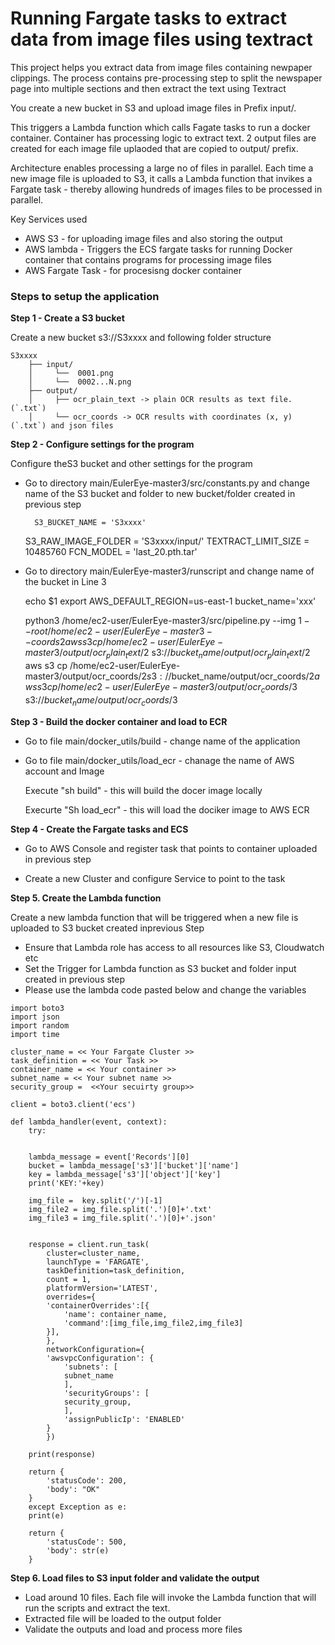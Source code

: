 # Running Fargate tasks to extract data from image files using textract

This project helps you extract data from image files containing newpaper clippings. The process contains pre-processing step to split the newspaper page into multiple sections and then extract the text using  Textract

You create a new bucket in S3 and upload image files in Prefix input/.

This triggers a Lambda function which calls Fagate tasks to run a docker container. Container has processing logic to extract text.
2 output files are created for each image file uplaoded that are copied to output/ prefix.

Architecture enables processing a large no of files in parallel. Each time a new image file is uploaded to S3, it calls a Lambda function that invikes a Fargate task - thereby allowing hundreds of images files to be processed in parallel.

Key Services used
- AWS S3 - for uploading image files and also storing the output
- AWS lambda - Triggers the ECS fargate tasks for running Docker container that contains programs for processing image files
- AWS Fargate Task - for procesisng docker container

### Steps to setup the application

<b>Step 1 -  Create a S3 bucket </b>

 Create a new bucket s3://S3xxxx and following folder structure
  
	S3xxxx
		├── input/ 
		│     └──  0001.png
		│     └──  0002...N.png
		├── output/ 
		│     ├── ocr_plain_text -> plain OCR results as text file. (`.txt`)
		│     └── ocr_coords -> OCR results with coordinates (x, y) (`.txt`) and json files

	
<b> Step 2 - Configure settings for the program </b>

Configure theS3 bucket and other settings for the program

- Go to directory main/EulerEye-master3/src/constants.py and change name of the S3 bucket and folder to new bucket/folder created in previous step
     
        S3_BUCKET_NAME = 'S3xxxx'
	S3_RAW_IMAGE_FOLDER = 'S3xxxx/input/'
	TEXTRACT_LIMIT_SIZE = 10485760
	FCN_MODEL = 'last_20.pth.tar'

- Go to directory main/EulerEye-master3/runscript and change name of the bucket  in Line 3 

	 echo $1
	 export AWS_DEFAULT_REGION=us-east-1
	 bucket_name='xxx'
	 
	 python3 /home/ec2-user/EulerEye-master3/src/pipeline.py --img $1 --root /home/ec2-user/EulerEye-master3 --coords 2
	 aws s3 cp /home/ec2-user/EulerEye-master3/output/ocr_plain_text/$2 s3://$bucket_name/output/ocr_plain_text/$2
	 aws s3 cp /home/ec2-user/EulerEye-master3/output/ocr_coords/$2 s3://$bucket_name/output/ocr_coords/$2
	 aws s3 cp /home/ec2-user/EulerEye-master3/output/ocr_coords/$3 s3://$bucket_name/output/ocr_coords/$3
	 
<b> Step 3 -  Build the docker container and load to ECR </b>

- Go to file main/docker_utils/build  - change name of the application

- Go to file main/docker_utils/load_ecr  - chanage the name of AWS account and Image

	Execute "sh build" - this will build the docer image locally

	Execurte "Sh load_ecr" - this will load the dociker image to AWS ECR
	


<b> Step 4 -  Create the Fargate tasks and ECS </b>

 - Go to AWS Console and register task that points to container uploaded in previous step

 - Create a new Cluster and configure Service to point to the task



<b>Step 5. Create the Lambda function </b>

Create a new lambda function that will be triggered when a new file is uploaded to S3 bucket created inprevious Step
   - Ensure that Lambda role has access to all resources like  S3, Cloudwatch etc
   - Set the Trigger for Lambda function as S3 bucket and folder input created in previous step 
   - Please use the lambda code pasted below and change the  variables 

	import boto3
	import json 
	import random
	import time

	cluster_name = << Your Fargate Cluster >>
	task_definition = << Your Task >>
	container_name = << Your container >>
	subnet_name = << Your subnet name >>
	security_group =  <<Your secuirty group>>

	client = boto3.client('ecs')

	def lambda_handler(event, context):
	    try:


		lambda_message = event['Records'][0]
		bucket = lambda_message['s3']['bucket']['name']
		key = lambda_message['s3']['object']['key']
		print('KEY:'+key)

		img_file =  key.split('/')[-1]
		img_file2 = img_file.split('.')[0]+'.txt'
		img_file3 = img_file.split('.')[0]+'.json'


		response = client.run_task(
		    cluster=cluster_name,
		    launchType = 'FARGATE',
		    taskDefinition=task_definition,
		    count = 1,
		    platformVersion='LATEST',
		    overrides={
			'containerOverrides':[{
			    'name': container_name,
			    'command':[img_file,img_file2,img_file3]
			}],
		    },
		    networkConfiguration={
			'awsvpcConfiguration': {
			    'subnets': [
				subnet_name
			    ],
			    'securityGroups': [
				security_group,
			    ],
			    'assignPublicIp': 'ENABLED'
			}
		    })

		print(response)

		return {
		    'statusCode': 200,
		    'body': "OK"
		}
	    except Exception as e:
		print(e)

		return {
		    'statusCode': 500,
		    'body': str(e)
		}    


<b> Step 6. Load files to S3 input folder and validate the output </b>

  - Load around 10 files. Each file will invoke the Lambda function that will run the scripts and extract the  text.
  - Extracted file will be loaded to the output folder
  - Validate the outputs and load and process more files


